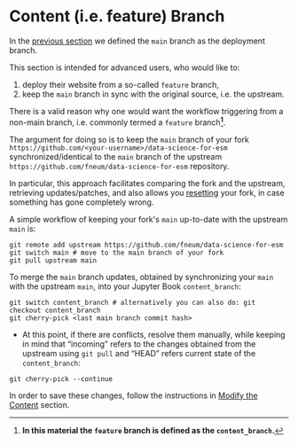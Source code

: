 Content (i.e. feature) Branch
=================================
In the [previous section](./05_Deploy.md#deployment-settings) we defined the `main` branch as the deployment branch.

This section is intended for advanced users, who would like to:
1. deploy their website from a so-called `feature` branch,
1. keep the `main` branch in sync with the original source, i.e. the upstream.

There is a valid reason why one would want the workflow triggering from a non-main branch, i.e. commonly termed a `feature` branch<b>[^1]</b>.

The argument for doing so is to keep the `main` branch of your fork `https://github.com/<your-username>/data-science-for-esm` synchronized/identical to the `main` branch of the upstream `https://github.com/fneum/data-science-for-esm` repository.

In particular, this approach facilitates comparing the fork and the upstream, retrieving updates/patches, and also allows you <ins>resetting</ins> your fork, in case something has gone completely wrong.

A simple workflow of keeping your fork's `main` up-to-date with the upstream `main` is:
~~~
git remote add upstream https://github.com/fneum/data-science-for-esm
git switch main # move to the main branch of your fork
git pull upstream main
~~~
To merge the `main` branch updates, obtained by synchronizing your `main` with the upstream `main`, into your Jupyter Book `content_branch`:

~~~
git switch content_branch # alternatively you can also do: git checkout content_branch
git cherry-pick <last main branch commit hash>
~~~

* At this point, if there are conflicts, resolve them manually, while keeping in mind that “incoming” refers to the changes obtained from the upstream using `git pull` and “HEAD” refers current state of the `content_branch`:
```
git cherry-pick --continue
```

In order to save these changes, follow the instructions in [Modify the Content](./07_Content.md#modify-the-content) section.


<!-- [^1]: <strong><font color='red'>This section is intended for </font></strong> <mark style="background-color: red; color: black"><b>advanced use.</b></mark> -->
[^1]: <b>In this material the `feature` branch is defined as the `content_branch`.</b>



<!-- # Internal Doc References -->
[deploy_1]: https://github.com/open-energy-transition/data-science-for-esm/blob/ef394898e3100e2bd2d074a8b2da89235355cd4e/.github/workflows/deploy.yml#L4-L7
[deploy_2]: https://github.com/open-energy-transition/data-science-for-esm/blob/ef394898e3100e2bd2d074a8b2da89235355cd4e/.github/workflows/deploy.yml#L9C1-L15C15
[command]:  https://github.com/open-energy-transition/data-science-for-esm/blob/b1ab15c6d99fb325ca3877b0d33578a42669c3b7/.github/workflows/deploy.yml#L37
[folder]:   https://github.com/fneum/data-science-for-esm/tree/bc6e35f5c007a33972d23d1df7e26c59f2a875dd/data-science-for-esm

